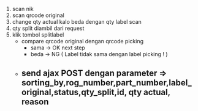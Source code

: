 1. scan nik
2. scan qrcode original
3. change qty actual kalo beda dengan qty label scan
4. qty split diambil dari request
5. klik tombol splitlabel
    - compare qrcode original dengan qrcode picking
        - sama -> OK next step
        - beda -> NG ( Label tidak sama dengan label picking ! )
    - send ajax POST dengan parameter
      => sorting_by,rog_number,part_number,label_original,status,qty_split,id, qty actual, reason
        -
